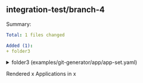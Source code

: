 ## integration-test/branch-4

Summary:
```yaml
Total: 1 files changed

Added (1):
+ folder3
```

<details>
<summary>folder3 (examples/git-generator/app/app-set.yaml)</summary>
<br>

```diff
@@ Application added: folder3 (examples/git-generator/app/app-set.yaml) @@
+---
+apiVersion: apps/v1
+kind: Deployment
+metadata:
+  annotations:
+    argocd.argoproj.io/tracking-id: folder3:apps/Deployment:/deploy-from-folder-three
+  name: deploy-from-folder-three
+spec:
+  replicas: 2
+  selector:
+    matchLabels:
+      app: myapp
+  template:
+    metadata:
+      labels:
+        app: myapp
+    spec:
+      containers:
+      - image: dag-andersen/myapp:latest
+        name: myapp
+        ports:
+        - containerPort: 80
+
```

</details>

Rendered x Applications in x

